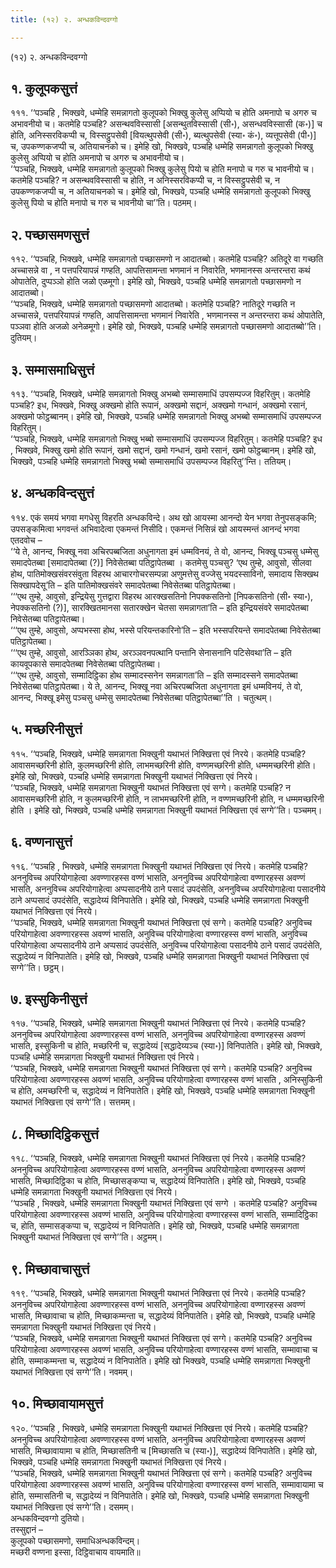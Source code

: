 ```yaml
---
title: (१२) २. अन्धकविन्दवग्गो

---
```

(१२) २. अन्धकविन्दवग्गो  


## १. कुलूपकसुत्तं

१११. ‘‘पञ्चहि , भिक्खवे, धम्मेहि समन्नागतो कुलूपको भिक्खु कुलेसु अप्पियो च होति अमनापो च अगरु च अभावनीयो च। कतमेहि पञ्चहि? असन्थवविस्सासी [असन्थुतविस्सासी (सी॰), असन्धवविस्सासी (क॰)] च होति, अनिस्सरविकप्पी च, विस्सट्ठुपसेवी [वियत्थुपसेवी (सी॰), ब्यत्थुपसेवी (स्या॰ कं॰), व्यत्तूपसेवी (पी॰)] च, उपकण्णकजप्पी च, अतियाचनको च। इमेहि खो, भिक्खवे, पञ्चहि धम्मेहि समन्नागतो कुलूपको भिक्खु कुलेसु अप्पियो च होति अमनापो च अगरु च अभावनीयो च।  
‘‘पञ्चहि, भिक्खवे, धम्मेहि समन्नागतो कुलूपको भिक्खु कुलेसु पियो च होति मनापो च गरु च भावनीयो च। कतमेहि पञ्चहि? न असन्थवविस्सासी च होति, न अनिस्सरविकप्पी च, न विस्सट्ठुपसेवी च, न उपकण्णकजप्पी च, न अतियाचनको च। इमेहि खो, भिक्खवे, पञ्चहि धम्मेहि समन्नागतो कुलूपको भिक्खु कुलेसु पियो च होति मनापो च गरु च भावनीयो चा’’ति। पठमम्।  


## २. पच्छासमणसुत्तं

११२. ‘‘पञ्चहि, भिक्खवे, धम्मेहि समन्नागतो पच्छासमणो न आदातब्बो। कतमेहि पञ्चहि? अतिदूरे वा गच्छति अच्चासन्ने वा , न पत्तपरियापन्नं गण्हति, आपत्तिसामन्ता भणमानं न निवारेति, भणमानस्स अन्तरन्तरा कथं ओपातेति, दुप्पञ्ञो होति जळो एळमूगो। इमेहि खो, भिक्खवे, पञ्चहि धम्मेहि समन्नागतो पच्छासमणो न आदातब्बो।  
‘‘पञ्चहि, भिक्खवे, धम्मेहि समन्नागतो पच्छासमणो आदातब्बो। कतमेहि पञ्चहि? नातिदूरे गच्छति न अच्चासन्ने, पत्तपरियापन्नं गण्हति, आपत्तिसामन्ता भणमानं निवारेति , भणमानस्स न अन्तरन्तरा कथं ओपातेति, पञ्ञवा होति अजळो अनेळमूगो। इमेहि खो, भिक्खवे, पञ्चहि धम्मेहि समन्नागतो पच्छासमणो आदातब्बो’’ति। दुतियम्।  


## ३. सम्मासमाधिसुत्तं

११३. ‘‘पञ्चहि, भिक्खवे, धम्मेहि समन्नागतो भिक्खु अभब्बो सम्मासमाधिं उपसम्पज्ज विहरितुम्। कतमेहि पञ्चहि? इध, भिक्खवे, भिक्खु अक्खमो होति रूपानं, अक्खमो सद्दानं, अक्खमो गन्धानं, अक्खमो रसानं, अक्खमो फोट्ठब्बानम्। इमेहि खो, भिक्खवे, पञ्चहि धम्मेहि समन्नागतो भिक्खु अभब्बो सम्मासमाधिं उपसम्पज्ज विहरितुम्।  
‘‘पञ्चहि, भिक्खवे, धम्मेहि समन्नागतो भिक्खु भब्बो सम्मासमाधिं उपसम्पज्ज विहरितुम्। कतमेहि पञ्चहि? इध , भिक्खवे, भिक्खु खमो होति रूपानं, खमो सद्दानं, खमो गन्धानं, खमो रसानं, खमो फोट्ठब्बानम्। इमेहि खो, भिक्खवे, पञ्चहि धम्मेहि समन्नागतो भिक्खु भब्बो सम्मासमाधिं उपसम्पज्ज विहरितु’’न्ति। ततियम्।  


## ४. अन्धकविन्दसुत्तं

११४. एकं समयं भगवा मगधेसु विहरति अन्धकविन्दे। अथ खो आयस्मा आनन्दो येन भगवा तेनुपसङ्कमि; उपसङ्कमित्वा भगवन्तं अभिवादेत्वा एकमन्तं निसीदि। एकमन्तं निसिन्नं खो आयस्मन्तं आनन्दं भगवा एतदवोच –  
‘‘ये ते, आनन्द, भिक्खू नवा अचिरपब्बजिता अधुनागता इमं धम्मविनयं, ते वो, आनन्द, भिक्खू पञ्चसु धम्मेसु समादपेतब्बा [समादापेतब्बा (?)] निवेसेतब्बा पतिट्ठापेतब्बा । कतमेसु पञ्चसु? ‘एथ तुम्हे, आवुसो, सीलवा होथ, पातिमोक्खसंवरसंवुता विहरथ आचारगोचरसम्पन्ना अणुमत्तेसु वज्जेसु भयदस्साविनो, समादाय सिक्खथ सिक्खापदेसू’ति – इति पातिमोक्खसंवरे समादपेतब्बा निवेसेतब्बा पतिट्ठापेतब्बा।  
‘‘‘एथ तुम्हे, आवुसो, इन्द्रियेसु गुत्तद्वारा विहरथ आरक्खसतिनो निपक्कसतिनो [निपकसतिनो (सी॰ स्या॰), नेपक्कसतिनो (?)], सारक्खितमानसा सतारक्खेन चेतसा समन्नागता’ति – इति इन्द्रियसंवरे समादपेतब्बा निवेसेतब्बा पतिट्ठापेतब्बा।  
‘‘‘एथ तुम्हे, आवुसो, अप्पभस्सा होथ, भस्से परियन्तकारिनो’ति – इति भस्सपरियन्ते समादपेतब्बा निवेसेतब्बा पतिट्ठापेतब्बा।  
‘‘‘एथ तुम्हे, आवुसो, आरञ्ञिका होथ, अरञ्ञवनपत्थानि पन्तानि सेनासनानि पटिसेवथा’ति – इति कायवूपकासे समादपेतब्बा निवेसेतब्बा पतिट्ठापेतब्बा।  
‘‘‘एथ तुम्हे, आवुसो, सम्मादिट्ठिका होथ सम्मादस्सनेन समन्नागता’ति – इति सम्मादस्सने समादपेतब्बा निवेसेतब्बा पतिट्ठापेतब्बा। ये ते, आनन्द, भिक्खू नवा अचिरपब्बजिता अधुनागता इमं धम्मविनयं, ते वो, आनन्द, भिक्खू इमेसु पञ्चसु धम्मेसु समादपेतब्बा निवेसेतब्बा पतिट्ठापेतब्बा’’ति । चतुत्थम्।  


## ५. मच्छरिनीसुत्तं

११५. ‘‘पञ्चहि, भिक्खवे, धम्मेहि समन्नागता भिक्खुनी यथाभतं निक्खित्ता एवं निरये। कतमेहि पञ्चहि? आवासमच्छरिनी होति, कुलमच्छरिनी होति, लाभमच्छरिनी होति, वण्णमच्छरिनी होति, धम्ममच्छरिनी होति। इमेहि खो, भिक्खवे, पञ्चहि धम्मेहि समन्नागता भिक्खुनी यथाभतं निक्खित्ता एवं निरये।  
‘‘पञ्चहि, भिक्खवे, धम्मेहि समन्नागता भिक्खुनी यथाभतं निक्खित्ता एवं सग्गे। कतमेहि पञ्चहि? न आवासमच्छरिनी होति, न कुलमच्छरिनी होति, न लाभमच्छरिनी होति, न वण्णमच्छरिनी होति, न धम्ममच्छरिनी होति । इमेहि खो, भिक्खवे, पञ्चहि धम्मेहि समन्नागता भिक्खुनी यथाभतं निक्खित्ता एवं सग्गे’’ति। पञ्चमम्।  


## ६. वण्णनासुत्तं

११६. ‘‘पञ्चहि , भिक्खवे, धम्मेहि समन्नागता भिक्खुनी यथाभतं निक्खित्ता एवं निरये। कतमेहि पञ्चहि? अननुविच्च अपरियोगाहेत्वा अवण्णारहस्स वण्णं भासति, अननुविच्च अपरियोगाहेत्वा वण्णारहस्स अवण्णं भासति, अननुविच्च अपरियोगाहेत्वा अप्पसादनीये ठाने पसादं उपदंसेति, अननुविच्च अपरियोगाहेत्वा पसादनीये ठाने अप्पसादं उपदंसेति, सद्धादेय्यं विनिपातेति। इमेहि खो, भिक्खवे, पञ्चहि धम्मेहि समन्नागता भिक्खुनी यथाभतं निक्खित्ता एवं निरये।  
‘‘पञ्चहि, भिक्खवे, धम्मेहि समन्नागता भिक्खुनी यथाभतं निक्खित्ता एवं सग्गे। कतमेहि पञ्चहि? अनुविच्च परियोगाहेत्वा अवण्णारहस्स अवण्णं भासति, अनुविच्च परियोगाहेत्वा वण्णारहस्स वण्णं भासति, अनुविच्च परियोगाहेत्वा अप्पसादनीये ठाने अप्पसादं उपदंसेति, अनुविच्च परियोगाहेत्वा पसादनीये ठाने पसादं उपदंसेति, सद्धादेय्यं न विनिपातेति। इमेहि खो, भिक्खवे, पञ्चहि धम्मेहि समन्नागता भिक्खुनी यथाभतं निक्खित्ता एवं सग्गे’’ति। छट्ठम्।  


## ७. इस्सुकिनीसुत्तं

११७. ‘‘पञ्चहि, भिक्खवे, धम्मेहि समन्नागता भिक्खुनी यथाभतं निक्खित्ता एवं निरये। कतमेहि पञ्चहि? अननुविच्च अपरियोगाहेत्वा अवण्णारहस्स वण्णं भासति, अननुविच्च अपरियोगाहेत्वा वण्णारहस्स अवण्णं भासति, इस्सुकिनी च होति, मच्छरिनी च, सद्धादेय्यं [सद्धादेय्यञ्च (स्या॰)] विनिपातेति। इमेहि खो, भिक्खवे, पञ्चहि धम्मेहि समन्नागता भिक्खुनी यथाभतं निक्खित्ता एवं निरये।  
‘‘पञ्चहि, भिक्खवे, धम्मेहि समन्नागता भिक्खुनी यथाभतं निक्खित्ता एवं सग्गे। कतमेहि पञ्चहि? अनुविच्च परियोगाहेत्वा अवण्णारहस्स अवण्णं भासति, अनुविच्च परियोगाहेत्वा वण्णारहस्स वण्णं भासति , अनिस्सुकिनी च होति, अमच्छरिनी च, सद्धादेय्यं न विनिपातेति। इमेहि खो, भिक्खवे, पञ्चहि धम्मेहि समन्नागता भिक्खुनी यथाभतं निक्खित्ता एवं सग्गे’’ति। सत्तमम्।  


## ८. मिच्छादिट्ठिकसुत्तं

११८. ‘‘पञ्चहि, भिक्खवे, धम्मेहि समन्नागता भिक्खुनी यथाभतं निक्खित्ता एवं निरये। कतमेहि पञ्चहि? अननुविच्च अपरियोगाहेत्वा अवण्णारहस्स वण्णं भासति, अननुविच्च अपरियोगाहेत्वा वण्णारहस्स अवण्णं भासति, मिच्छादिट्ठिका च होति, मिच्छासङ्कप्पा च, सद्धादेय्यं विनिपातेति। इमेहि खो, भिक्खवे, पञ्चहि धम्मेहि समन्नागता भिक्खुनी यथाभतं निक्खित्ता एवं निरये।  
‘‘पञ्चहि , भिक्खवे, धम्मेहि समन्नागता भिक्खुनी यथाभतं निक्खित्ता एवं सग्गे । कतमेहि पञ्चहि? अनुविच्च परियोगाहेत्वा अवण्णारहस्स अवण्णं भासति, अनुविच्च परियोगाहेत्वा वण्णारहस्स वण्णं भासति, सम्मादिट्ठिका च, होति, सम्मासङ्कप्पा च, सद्धादेय्यं न विनिपातेति। इमेहि खो, भिक्खवे, पञ्चहि धम्मेहि समन्नागता भिक्खुनी यथाभतं निक्खित्ता एवं सग्गे’’ति। अट्ठमम्।  


## ९. मिच्छावाचासुत्तं

११९. ‘‘पञ्चहि, भिक्खवे, धम्मेहि समन्नागता भिक्खुनी यथाभतं निक्खित्ता एवं निरये। कतमेहि पञ्चहि? अननुविच्च अपरियोगाहेत्वा अवण्णारहस्स वण्णं भासति, अननुविच्च अपरियोगाहेत्वा वण्णारहस्स अवण्णं भासति, मिच्छावाचा च होति, मिच्छाकम्मन्ता च, सद्धादेय्यं विनिपातेति। इमेहि खो, भिक्खवे, पञ्चहि धम्मेहि समन्नागता भिक्खुनी यथाभतं निक्खित्ता एवं निरये।  
‘‘पञ्चहि, भिक्खवे, धम्मेहि समन्नागता भिक्खुनी यथाभतं निक्खित्ता एवं सग्गे। कतमेहि पञ्चहि? अनुविच्च परियोगाहेत्वा अवण्णारहस्स अवण्णं भासति, अनुविच्च परियोगाहेत्वा वण्णारहस्स वण्णं भासति, सम्मावाचा च होति, सम्माकम्मन्ता च, सद्धादेय्यं न विनिपातेति। इमेहि खो भिक्खवे, पञ्चहि धम्मेहि समन्नागता भिक्खुनी यथाभतं निक्खित्ता एवं सग्गे’’ति। नवमम्।  


## १०. मिच्छावायामसुत्तं

१२०. ‘‘पञ्चहि , भिक्खवे, धम्मेहि समन्नागता भिक्खुनी यथाभतं निक्खित्ता एवं निरये। कतमेहि पञ्चहि? अननुविच्च अपरियोगाहेत्वा अवण्णारहस्स वण्णं भासति, अननुविच्च अपरियोगाहेत्वा वण्णारहस्स अवण्णं भासति, मिच्छावायामा च होति, मिच्छासतिनी च [मिच्छासति च (स्या॰)], सद्धादेय्यं विनिपातेति। इमेहि खो, भिक्खवे, पञ्चहि धम्मेहि समन्नागता भिक्खुनी यथाभतं निक्खित्ता एवं निरये।  
‘‘पञ्चहि, भिक्खवे, धम्मेहि समन्नागता भिक्खुनी यथाभतं निक्खित्ता एवं सग्गे। कतमेहि पञ्चहि? अनुविच्च परियोगाहेत्वा अवण्णारहस्स अवण्णं भासति, अनुविच्च परियोगाहेत्वा वण्णारहस्स वण्णं भासति, सम्मावायामा च होति, सम्मासतिनी च, सद्धादेय्यं न विनिपातेति। इमेहि खो, भिक्खवे, पञ्चहि धम्मेहि समन्नागता भिक्खुनी यथाभतं निक्खित्ता एवं सग्गे’’ति। दसमम्।  
अन्धकविन्दवग्गो दुतियो।  
तस्सुद्दानं –  
कुलूपको पच्छासमणो, समाधिअन्धकविन्दम्।  
मच्छरी वण्णना इस्सा, दिट्ठिवाचाय वायमाति॥  